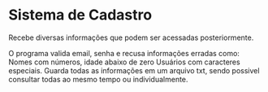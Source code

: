 # Sistema de Cadastro
 Recebe diversas informações que podem ser acessadas posteriormente.
 
O programa valida email, senha e recusa informações erradas como: Nomes com números, idade abaixo de zero 
Usuários com caracteres especiais. Guarda todas as informações em um arquivo txt, sendo possivel consultar todas
ao mesmo tempo ou individualmente.
